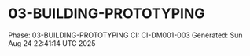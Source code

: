# 03-BUILDING-PROTOTYPING
Phase: 03-BUILDING-PROTOTYPING
CI: CI-DM001-003
Generated: Sun Aug 24 22:41:14 UTC 2025
